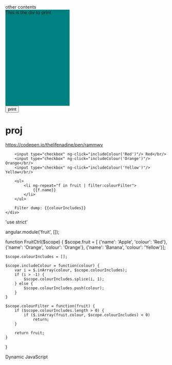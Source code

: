 <html xmlns="http://www.w3.org/1999/xhtml">
  <head>
     <script type="text/javascript">     
        function PrintDiv() {    
           var divToPrint = document.getElementById('divToPrint');
           var popupWin = window.open('', '_blank', 'width=300,height=300');
           popupWin.document.open();
           popupWin.document.write('<html><body onload="window.print()">' + divToPrint.innerHTML + '</html>');
            popupWin.document.close();
                }
     </script>
   </head>
        <body >
                other contents
            <div id="divToPrint" >
               <div style="width:200px;height:300px;background-color:teal;">
                  This is the div to print
                </div>
            </div>
            <div>
                <input type="button" value="print" onclick="PrintDiv();" />
            </div>
        </body> 
</html>











# proj
https://codepen.io/thelifenadine/pen/rammwv

<div ng-app="fruit">
    <div ng-controller="FruitCtrl">
        
        <input type="checkbox" ng-click="includeColour('Red')"/> Red</br/>
        <input type="checkbox" ng-click="includeColour('Orange')"/> Orange</br/>
        <input type="checkbox" ng-click="includeColour('Yellow')"/> Yellow</br/>
        
        <ul>
            <li ng-repeat="f in fruit | filter:colourFilter">
                {{f.name}}
            </li>
        </ul>

        Filter dump: {{colourIncludes}}
    </div>
</div>

'use strict'

angular.module('fruit', []);

function FruitCtrl($scope) {
    $scope.fruit = [
        {'name': 'Apple', 'colour': 'Red'},
        {'name': 'Orange', 'colour': 'Orange'},
        {'name': 'Banana', 'colour': 'Yellow'}];
    
    $scope.colourIncludes = [];
    
    $scope.includeColour = function(colour) {
        var i = $.inArray(colour, $scope.colourIncludes);
        if (i > -1) {
            $scope.colourIncludes.splice(i, 1);
        } else {
            $scope.colourIncludes.push(colour);
        }
    }
    
    $scope.colourFilter = function(fruit) {
        if ($scope.colourIncludes.length > 0) {
            if ($.inArray(fruit.colour, $scope.colourIncludes) < 0)
                return;
        }
        
        return fruit;
    }
}




Dynamic JavaScript 


<html>
    <head>
        <script>
            function random_function()
            {
                var a=document.getElementById("input").value;
                if(a==="INDIA")
                {
                    var arr=["Maharashtra","Delhi"];
                }
                else if(a==="USA")
                {
                    var arr=["Washington","Texas","New York"];
                }
             
                var string="";
             
                for(i=0;i<arr.length;i++)
                {
                    string=string+"<option value="+arr[i]+">"+arr[i]+"</option>";
                }
                document.getElementById("output").innerHTML=string;
            }
        </script>
    </head>
    <body>
        <select id="input" onchange="random_function()">
            <option>select option</option>
            <option>INDIA</option>
            <option>USA</option>
        </select>
        <div>
           <select id="output" onchange="random_function1()">
        </div>
    </body>
</html>
